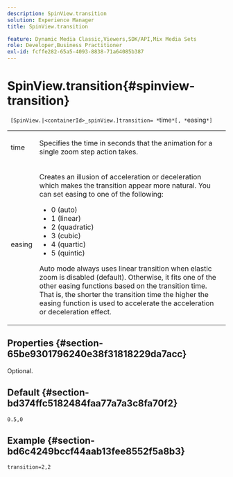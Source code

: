 ```yaml
---
description: SpinView.transition
solution: Experience Manager
title: SpinView.transition

feature: Dynamic Media Classic,Viewers,SDK/API,Mix Media Sets
role: Developer,Business Practitioner
exl-id: fcffe282-65a5-4093-8838-71a64085b387
---
```

# SpinView.transition{#spinview-transition}

 ` [SpinView.|<containerId>_spinView.]transition= *`time`*[, *`easing`*]`

<table id="table_5B8094216AE94DC59671E06DB941A366"> 
 <tbody> 
  <tr> 
   <td colname="col1"> <p> <span class="codeph"><span class="varname"> time</span></span> </p> </td> 
   <td colname="col2"> <p> Specifies the time in seconds that the animation for a single zoom step action takes. </p> </td> 
  </tr> 
  <tr> 
   <td colname="col1"> <p> <span class="codeph"><span class="varname"> easing</span></span> </p> </td> 
   <td colname="col2"> <p> Creates an illusion of acceleration or deceleration which makes the transition appear more natural. You can set easing to one of the following: </p> <p> 
     <ul id="ul_7B9694978D96449AB986AED1CF7F649D"> 
      <li id="li_904CEC8AD5834139A5585EE70ACE9C80">0 (auto) </li> 
      <li id="li_471D4CD39C10415497B1714B0AD961B9"> 1 (linear) </li> 
      <li id="li_7A0F9F1186604E75BAA19626A844236A"> 2 (quadratic) </li> 
      <li id="li_B8D4C40D795642AB835925582B707158"> 3 (cubic) </li> 
      <li id="li_2B9F7324BB89455C89C1CAE1BD5BBB65"> 4 (quartic) </li> 
      <li id="li_B94A553B6E844247BE88ECA0A8CEB811"> 5 (quintic) </li> 
     </ul> </p> <p>Auto mode always uses linear transition when elastic zoom is disabled (default). Otherwise, it fits one of the other easing functions based on the transition time. That is, the shorter the transition time the higher the easing function is used to accelerate the acceleration or deceleration effect. </p> </td> 
  </tr> 
 </tbody> 
</table>

## Properties {#section-65be9301796240e38f31818229da7acc}

Optional.

## Default {#section-bd374ffc5182484faa77a7a3c8fa70f2}

`0.5,0`

## Example {#section-bd6c4249bccf44aab13fee8552f5a8b3}

`transition=2,2`
